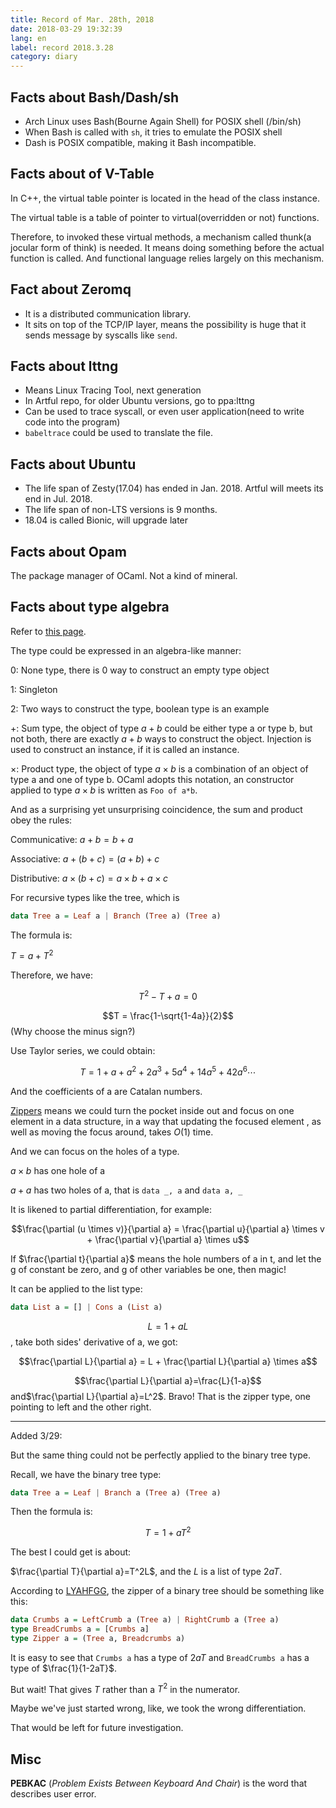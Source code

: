 ```yaml
---
title: Record of Mar. 28th, 2018
date: 2018-03-29 19:32:39
lang: en
label: record 2018.3.28
category: diary
---
```


## Facts about Bash/Dash/sh

* Arch Linux uses Bash(Bourne Again Shell) for POSIX shell (/bin/sh)
* When Bash is called with `sh`, it tries to emulate the POSIX shell
* Dash is POSIX compatible, making it Bash incompatible.

## Facts about of V-Table

In C++, the virtual table pointer is located in the head of the class instance.

The virtual table is a table of pointer to virtual(overridden or not) functions.

Therefore, to invoked these virtual methods, a mechanism called thunk(a jocular form of think) is needed. It means doing something before the actual function is called. And functional language relies largely on this mechanism.

## Fact about Zeromq

* It is a distributed communication library.
* It sits on top of the TCP/IP layer, means the possibility is huge that it sends message by syscalls like `send`.

## Facts about lttng

* Means Linux Tracing Tool, next generation
* In Artful repo, for older Ubuntu versions, go to ppa:lttng
* Can be used to trace syscall, or even user application(need to write code into the program)
* `babeltrace` could be used to translate the file.

## Facts about Ubuntu

* The life span of Zesty(17.04) has ended in Jan. 2018. Artful will meets its end in Jul. 2018.
* The life span of non-LTS versions is 9 months.
* 18.04 is called Bionic, will upgrade later

## Facts about Opam

The package manager of OCaml. Not a kind of mineral.

## Facts about type algebra

Refer to [this page](https://codewords.recurse.com/issues/three/algebra-and-calculus-of-algebraic-data-types).

The type could be expressed in an algebra-like manner:

0: None type, there is 0 way to construct an empty type object

1: Singleton

2: Two ways to construct the type, boolean type is an example

$+$: Sum type, the object of type $a+b$ could be either type a or type b, but not both, there are exactly $a+b$ ways to construct the object. Injection is used to construct an instance, if it is called an instance.

$\times$: Product type, the object of type $a\times b$ is a combination of an object of type a and one of type b. OCaml adopts this notation, an constructor applied to type $a\times b$ is written as `Foo of a*b`.

And as a surprising yet unsurprising coincidence, the sum and product obey the rules:

Communicative: $a+b=b+a$

Associative: $a+(b+c)=(a+b)+c$

Distributive: $a\times(b+c)=a\times b+a\times c$

For recursive types like the tree, which is

```haskell
data Tree a = Leaf a | Branch (Tree a) (Tree a)
```

The formula is:

$T = a + T^2$

Therefore, we have:

$$T^2-T+a=0 $$

$$T = \frac{1-\sqrt{1-4a}}{2}$$ (Why choose the minus sign?)

Use Taylor series, we could obtain:

$$T=1 + a + a^2 + 2 a^3 + 5 a^4 + 14 a^5 + 42 a^6 \cdots$$

And the coefficients of a are Catalan numbers.



[Zippers](http://learnyouahaskell.com/zippers) means we could turn the pocket inside out and focus on one element in a data structure, in a way that updating the focused element , as well as moving the focus around, takes $O(1)$ time.

And we can focus on the holes of a type.

$a\times b$ has one hole of a

$a+a$ has two holes of a, that is `data _, a` and `data a, _`

It is likened to partial differentiation, for example:

$$\frac{\partial (u \times v)}{\partial a} = \frac{\partial u}{\partial a} \times v + \frac{\partial v}{\partial a} \times u$$

If $\frac{\partial t}{\partial a}$ means the hole numbers of a in t, and let the g of constant be zero, and g of other variables be one, then magic!

It can be applied to the list type:

```haskell
data List a = [] | Cons a (List a)
```

$$L=1+aL$$, take both sides' derivative of a, we got:

$$\frac{\partial L}{\partial a} = L + \frac{\partial L}{\partial a} \times a$$

$$\frac{\partial L}{\partial a}=\frac{L}{1-a}$$ and$\frac{\partial L}{\partial a}=L^2$. Bravo! That is the zipper type, one pointing to left and the other right.

---

Added 3/29:

But the same thing could not be perfectly applied to the binary tree type.

Recall, we have the binary tree type:

```haskell
data Tree a = Leaf | Branch a (Tree a) (Tree a)
```

Then the formula is:

$$T=1+aT^2$$

The best I could get is about:

$\frac{\partial T}{\partial a}=T^2L$, and the $L$ is a list of type $2aT$.

According to [LYAHFGG](http://learnyouahaskell.com/zippers), the zipper of a binary tree should be something like this:

```haskell
data Crumbs a = LeftCrumb a (Tree a) | RightCrumb a (Tree a)
type BreadCrumbs a = [Crumbs a]
type Zipper a = (Tree a, Breadcrumbs a)  
```

It is easy to see that `Crumbs a` has a type of $2aT$ and `BreadCrumbs a` has a type of $\frac{1}{1-2aT}$.

But wait! That gives $T$ rather than a $T^2$ in the numerator.

Maybe we've just started wrong, like, we took the wrong differentiation.

That would be left for future investigation.

## Misc

**PEBKAC** (*Problem Exists Between Keyboard And Chair*) is the word that describes user error.